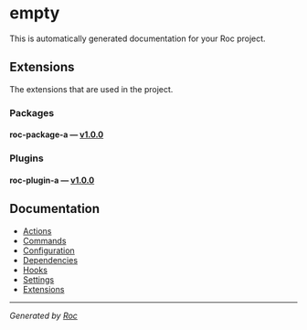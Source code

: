 # empty

This is automatically generated documentation for your Roc project.

## Extensions
The extensions that are used in the project.

### Packages
#### roc-package-a — [v1.0.0](https://www.npmjs.com/package/roc-package-a)


### Plugins
#### roc-plugin-a — [v1.0.0](https://www.npmjs.com/package/roc-plugin-a)


## Documentation
- [Actions](docs/Actions.md)
- [Commands](docs/Commands.md)
- [Configuration](docs/Configuration.md)
- [Dependencies](docs/Dependencies.md)
- [Hooks](docs/Hooks.md)
- [Settings](docs/Settings.md)
- [Extensions](docs/Extensions.md)

---
_Generated by [Roc](https://github.com/rocjs/roc)_
